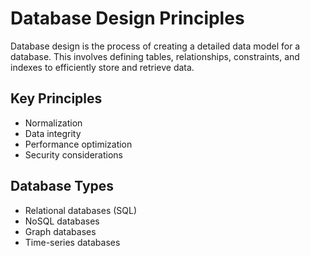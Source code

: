 # Database Design Principles

Database design is the process of creating a detailed data model for a database. This involves defining tables, relationships, constraints, and indexes to efficiently store and retrieve data.

## Key Principles
- Normalization
- Data integrity
- Performance optimization
- Security considerations

## Database Types
- Relational databases (SQL)
- NoSQL databases
- Graph databases
- Time-series databases
